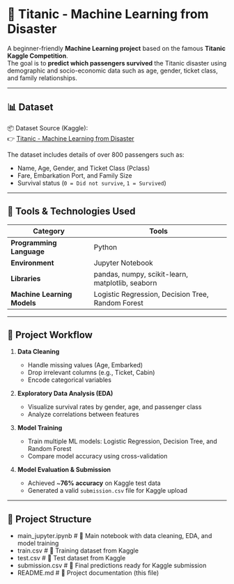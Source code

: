 # 🚢 Titanic - Machine Learning from Disaster

A beginner-friendly **Machine Learning project** based on the famous **Titanic Kaggle Competition**.  
The goal is to **predict which passengers survived** the Titanic disaster using demographic and socio-economic data such as age, gender, ticket class, and family relationships.

---

## 📊 Dataset
📦 Dataset Source (Kaggle):  
👉 [Titanic - Machine Learning from Disaster](https://www.kaggle.com/c/titanic)

The dataset includes details of over 800 passengers such as:
- Name, Age, Gender, and Ticket Class (Pclass)  
- Fare, Embarkation Port, and Family Size  
- Survival status (`0 = Did not survive`, `1 = Survived`)

---

## 🧰 Tools & Technologies Used
| Category | Tools |
|-----------|--------|
| **Programming Language** | Python |
| **Environment** | Jupyter Notebook |
| **Libraries** | pandas, numpy, scikit-learn, matplotlib, seaborn |
| **Machine Learning Models** | Logistic Regression, Decision Tree, Random Forest |

---

## 🧠 Project Workflow
1. **Data Cleaning**  
   - Handle missing values (Age, Embarked)  
   - Drop irrelevant columns (e.g., Ticket, Cabin)  
   - Encode categorical variables  

2. **Exploratory Data Analysis (EDA)**  
   - Visualize survival rates by gender, age, and passenger class  
   - Analyze correlations between features  

3. **Model Training**  
   - Train multiple ML models: Logistic Regression, Decision Tree, and Random Forest  
   - Compare model accuracy using cross-validation  

4. **Model Evaluation & Submission**  
   - Achieved ~**76% accuracy** on Kaggle test data  
   - Generated a valid `submission.csv` file for Kaggle upload  

---

## 📁 Project Structure

- main_jupyter.ipynb # 📘 Main notebook with data cleaning, EDA, and model training
- train.csv # 🚂 Training dataset from Kaggle
- test.csv # 🧪 Test dataset from Kaggle
- submission.csv # 📄 Final predictions ready for Kaggle submission
- README.md # 📝 Project documentation (this file)
